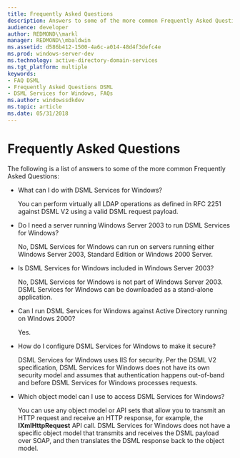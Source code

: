 ```yaml
---
title: Frequently Asked Questions
description: Answers to some of the more common Frequently Asked Questions.
audience: developer
author: REDMOND\\markl
manager: REDMOND\\mbaldwin
ms.assetid: d586b412-1500-4a6c-a014-48d4f3defc4e
ms.prod: windows-server-dev
ms.technology: active-directory-domain-services
ms.tgt_platform: multiple
keywords:
- FAQ DSML
- Frequently Asked Questions DSML
- DSML Services for Windows, FAQs
ms.author: windowssdkdev
ms.topic: article
ms.date: 05/31/2018
---
```


# Frequently Asked Questions

The following is a list of answers to some of the more common Frequently Asked Questions:

-   What can I do with DSML Services for Windows?

    You can perform virtually all LDAP operations as defined in RFC 2251 against DSML V2 using a valid DSML request payload.

-   Do I need a server running Windows Server 2003 to run DSML Services for Windows?

    No, DSML Services for Windows can run on servers running either Windows Server 2003, Standard Edition or Windows 2000 Server.

-   Is DSML Services for Windows included in Windows Server 2003?

    No, DSML Services for Windows is not part of Windows Server 2003. DSML Services for Windows can be downloaded as a stand-alone application.

-   Can I run DSML Services for Windows against Active Directory running on Windows 2000?

    Yes.

-   How do I configure DSML Services for Windows to make it secure?

    DSML Services for Windows uses IIS for security. Per the DSML V2 specification, DSML Services for Windows does not have its own security model and assumes that authentication happens out-of-band and before DSML Services for Windows processes requests.

-   Which object model can I use to access DSML Services for Windows?

    You can use any object model or API sets that allow you to transmit an HTTP request and receive an HTTP response, for example, the **IXmlHttpRequest** API call. DSML Services for Windows does not have a specific object model that transmits and receives the DSML payload over SOAP, and then translates the DSML response back to the object model.

 

 




